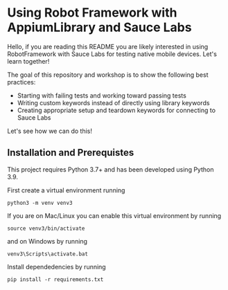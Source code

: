 # Using Robot Framework with AppiumLibrary and Sauce Labs

Hello, if you are reading this README you are likely interested in using RobotFramework with Sauce Labs for testing native mobile devices. Let's learn together!

The goal of this repository and workshop is to show the following best practices:

- Starting with failing tests and working toward passing tests
- Writing custom keywords instead of directly using library keywords
- Creating appropriate setup and teardown keywords for connecting to Sauce Labs

Let's see how we can do this!

## Installation and Prerequistes

This project requires Python 3.7+ and has been developed using Python 3.9. 

First create a virtual environment running

```
python3 -m venv venv3
```

If you are on Mac/Linux you can enable this virtual environment by running

```
source venv3/bin/activate
```
and on Windows by running
```
venv3\Scripts\activate.bat
```

Install dependedencies by running
```
pip install -r requirements.txt
```


